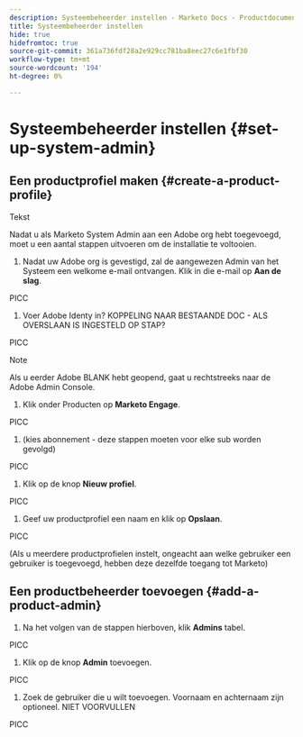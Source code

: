 ```yaml
---
description: Systeembeheerder instellen - Marketo Docs - Productdocumentatie
title: Systeembeheerder instellen
hide: true
hidefromtoc: true
source-git-commit: 361a736fdf28a2e929cc781ba8eec27c6e1fbf30
workflow-type: tm+mt
source-wordcount: '194'
ht-degree: 0%

---
```


# Systeembeheerder instellen {#set-up-system-admin}

## Een productprofiel maken {#create-a-product-profile}

Tekst

Nadat u als Marketo System Admin aan een Adobe org hebt toegevoegd, moet u een aantal stappen uitvoeren om de installatie te voltooien.

1. Nadat uw Adobe org is gevestigd, zal de aangewezen Admin van het Systeem een welkome e-mail ontvangen. Klik in die e-mail op **Aan de slag**.

PICC

1. Voer Adobe Identy in? KOPPELING NAAR BESTAANDE DOC - ALS OVERSLAAN IS INGESTELD OP STAP?

PICC

>[!NOTE]
>
>Als u eerder Adobe BLANK hebt geopend, gaat u rechtstreeks naar de Adobe Admin Console.

1. Klik onder Producten op **Marketo Engage**.

PICC

1. (kies abonnement - deze stappen moeten voor elke sub worden gevolgd)

PICC

1. Klik op de knop **Nieuw profiel**.

PICC

1. Geef uw productprofiel een naam en klik op **Opslaan**.

PICC

(Als u meerdere productprofielen instelt, ongeacht aan welke gebruiker een gebruiker is toegevoegd, hebben deze dezelfde toegang tot Marketo)

## Een productbeheerder toevoegen {#add-a-product-admin}

1. Na het volgen van de stappen hierboven, klik **Admins** tabel.

PICC

1. Klik op de knop **Admin** toevoegen.

PICC

1. Zoek de gebruiker die u wilt toevoegen. Voornaam en achternaam zijn optioneel. NIET VOORVULLEN

PICC